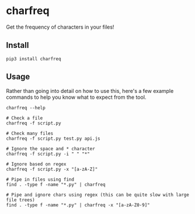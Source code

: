 # charfreq

Get the frequency of characters in your files!

## Install

```shell
pip3 install charfreq
```
## Usage

Rather than going into detail on how to use this, here's a few example commands
to help you know what to expect from the tool.

```shell
charfreq --help

# Check a file
charfreq -f script.py

# Check many files
charfreq -f script.py test.py api.js

# Ignore the space and * character
charfreq -f script.py -i " " "*"

# Ignore based on regex
charfreq -f script.py -x "[a-zA-Z]"

# Pipe in files using find
find . -type f -name "*.py" | charfreq

# Pipe and ignore chars using regex (this can be quite slow with large file trees)
find . -type f -name "*.py" | charfreq -x "[a-zA-Z0-9]"
```
